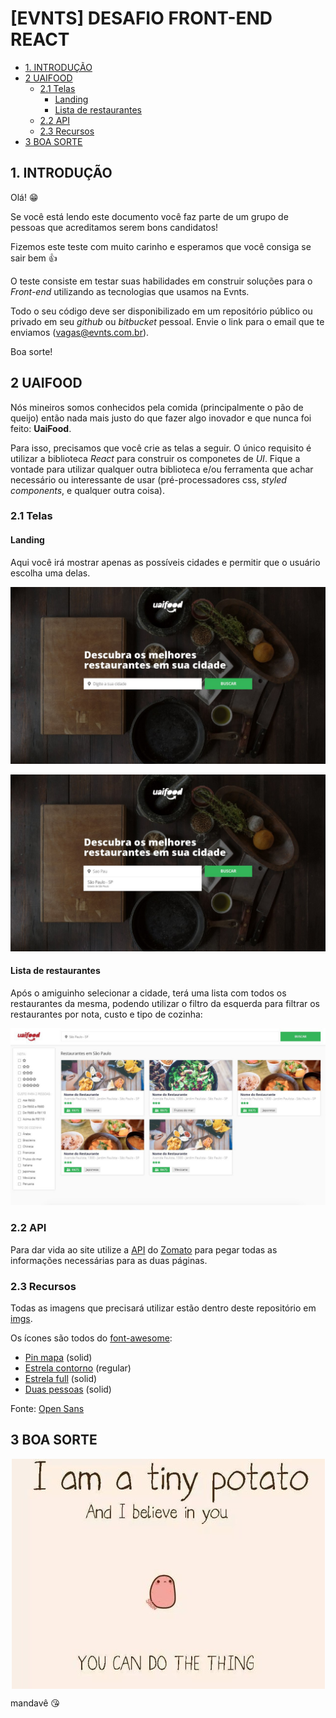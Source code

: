 # [EVNTS] DESAFIO FRONT-END REACT


  - [1. INTRODUÇÃO](#1-introdu%C3%A7%C3%A3o)
  - [2 UAIFOOD](#2-uaifood)
    - [2.1 Telas](#21-telas)
      - [Landing](#landing)
      - [Lista de restaurantes](#lista-de-restaurantes)
    - [2.2 API](#22-api)
    - [2.3 Recursos](#23-recursos)
  - [3 BOA SORTE](#3-boa-sorte)

## 1. INTRODUÇÃO

Olá! 😁

Se você está lendo este documento você faz parte de um grupo de pessoas que acreditamos serem bons candidatos!

Fizemos este teste com muito carinho e esperamos que você consiga se sair bem 👍

O teste consiste em testar suas habilidades em construir soluções para o _Front-end_ utilizando as tecnologias que usamos na Evnts.


Todo o seu código deve ser disponibilizado em um repositório público ou privado em seu _github_ ou _bitbucket_ pessoal. Envie o link para o email que te enviamos (vagas@evnts.com.br).

Boa sorte!


## 2 UAIFOOD

Nós mineiros somos conhecidos pela comida (principalmente o pão de queijo) então nada mais justo do que fazer algo inovador e que nunca foi feito: __UaiFood__.

Para isso, precisamos que você crie as telas a seguir. O único requisito é utilizar a biblioteca _React_ para construir os componetes de _UI_. Fique a vontade para utilizar qualquer outra biblioteca e/ou ferramenta que achar necessário ou interessante de usar (pré-processadores css, _styled components_, e qualquer outra coisa).

### 2.1 Telas

  #### Landing

Aqui você irá mostrar apenas as possíveis cidades e permitir que o usuário escolha uma delas.
  <center>

  ![Landing](./imgs/documentation/search.jpg)
  </center>

  <center>

  ![Landing](./imgs/documentation/search-selecting.jpg)
  </center>


  #### Lista de restaurantes

Após o amiguinho selecionar a cidade, terá uma lista com todos os restaurantes da mesma, podendo utilizar o filtro da esquerda para filtrar os restaurantes por nota, custo e tipo de cozinha:

  ![Landing](./imgs/documentation/restaurants.jpg)
  </center>



### 2.2 API

Para dar vida ao site utilize a [API](https://developers.zomato.com/api?lang=pt) do [Zomato](https://www.zomato.com/pt/sao-paulo-sp) para pegar todas as informações necessárias para as duas páginas.


### 2.3 Recursos

Todas as imagens que precisará utilizar estão dentro deste repositório em [imgs](/imgs).

Os ícones são todos do [font-awesome](https://fontawesome.com/):
  - [Pin mapa](https://fontawesome.com/icons?d=gallery&q=f3c5) (solid)
  - [Estrela contorno](https://fontawesome.com/icons?d=gallery&q=f005) (regular)
  - [Estrela full](https://fontawesome.com/icons?d=gallery&q=f005) (solid)
  - [Duas pessoas](https://fontawesome.com/icons?d=gallery&q=f500) (solid)


Fonte: [Open Sans](https://fonts.google.com/specimen/Open+Sans)


<!-- ## 3 Desafios Extras

Se você é bão/dedicado e já terminou o __UaiFood__, meus parabéns!
Você é foda! ❤️ 

Utilize qualquer ferramenta de deploy para deixar seu site funfando na internet. Nos mande o link e uma breve explicação do qual ferramenta utilizou, como fez e etc.

Implemente mais algumas dessas coisas e ganhe pontos extras com a gente: 
 -->

## 3 BOA SORTE
<p align="center">
  <img align="center" src="./imgs/uaifood/potato/potato.jpg" alt="batatinha" />
</p>

mandavê 😘